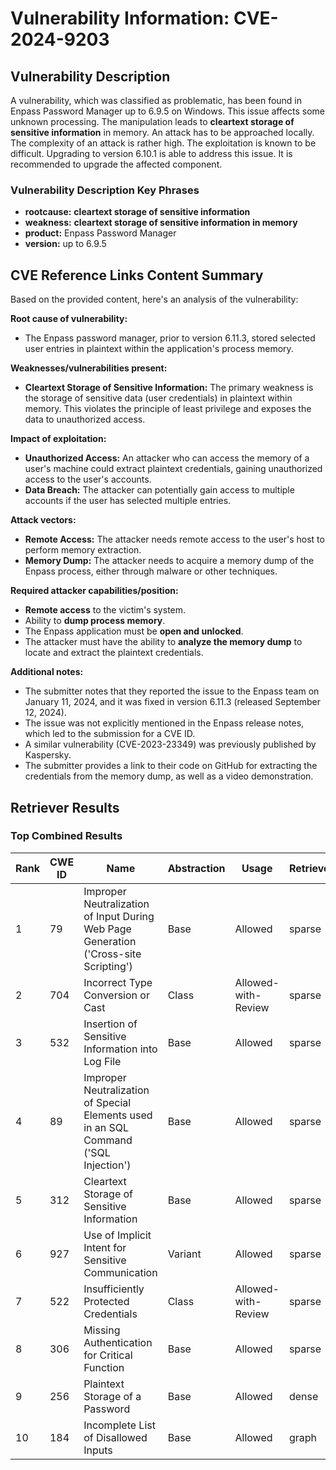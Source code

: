 # Vulnerability Information: CVE-2024-9203

## Vulnerability Description
A vulnerability, which was classified as problematic, has been found in Enpass Password Manager up to 6.9.5 on Windows. This issue affects some unknown processing. The manipulation leads to **cleartext storage of sensitive information** in memory. An attack has to be approached locally. The complexity of an attack is rather high. The exploitation is known to be difficult. Upgrading to version 6.10.1 is able to address this issue. It is recommended to upgrade the affected component.

### Vulnerability Description Key Phrases
- **rootcause:** **cleartext storage of sensitive information**
- **weakness:** **cleartext storage of sensitive information in memory**
- **product:** Enpass Password Manager
- **version:** up to 6.9.5

## CVE Reference Links Content Summary
Based on the provided content, here's an analysis of the vulnerability:

**Root cause of vulnerability:**
- The Enpass password manager, prior to version 6.11.3, stored selected user entries in plaintext within the application's process memory.

**Weaknesses/vulnerabilities present:**
- **Cleartext Storage of Sensitive Information:** The primary weakness is the storage of sensitive data (user credentials) in plaintext within memory. This violates the principle of least privilege and exposes the data to unauthorized access.

**Impact of exploitation:**
- **Unauthorized Access:** An attacker who can access the memory of a user's machine could extract plaintext credentials, gaining unauthorized access to the user's accounts.
- **Data Breach:** The attacker can potentially gain access to multiple accounts if the user has selected multiple entries.

**Attack vectors:**
- **Remote Access:** The attacker needs remote access to the user's host to perform memory extraction.
- **Memory Dump:** The attacker needs to acquire a memory dump of the Enpass process, either through malware or other techniques.

**Required attacker capabilities/position:**
- **Remote access** to the victim's system.
- Ability to **dump process memory**.
- The Enpass application must be **open and unlocked**.
- The attacker must have the ability to **analyze the memory dump** to locate and extract the plaintext credentials.

**Additional notes:**
- The submitter notes that they reported the issue to the Enpass team on January 11, 2024, and it was fixed in version 6.11.3 (released September 12, 2024).
- The issue was not explicitly mentioned in the Enpass release notes, which led to the submission for a CVE ID.
- A similar vulnerability (CVE-2023-23349) was previously published by Kaspersky.
- The submitter provides a link to their code on GitHub for extracting the credentials from the memory dump, as well as a video demonstration.

## Retriever Results

### Top Combined Results

| Rank | CWE ID | Name | Abstraction | Usage  | Retrievers | Individual Scores |
|------|--------|------|-------------|-------|------------|-------------------|
| 1 | 79 | Improper Neutralization of Input During Web Page Generation ('Cross-site Scripting') | Base | Allowed | sparse | 0.565 |
| 2 | 704 | Incorrect Type Conversion or Cast | Class | Allowed-with-Review | sparse | 0.524 |
| 3 | 532 | Insertion of Sensitive Information into Log File | Base | Allowed | sparse | 0.519 |
| 4 | 89 | Improper Neutralization of Special Elements used in an SQL Command ('SQL Injection') | Base | Allowed | sparse | 0.514 |
| 5 | 312 | Cleartext Storage of Sensitive Information | Base | Allowed | sparse | 0.505 |
| 6 | 927 | Use of Implicit Intent for Sensitive Communication | Variant | Allowed | sparse | 0.498 |
| 7 | 522 | Insufficiently Protected Credentials | Class | Allowed-with-Review | sparse | 0.491 |
| 8 | 306 | Missing Authentication for Critical Function | Base | Allowed | sparse | 0.490 |
| 9 | 256 | Plaintext Storage of a Password | Base | Allowed | dense | 0.584 |
| 10 | 184 | Incomplete List of Disallowed Inputs | Base | Allowed | graph | 0.002 |


